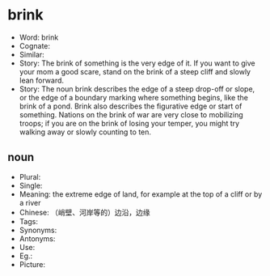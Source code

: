 # brink

- Word: brink
- Cognate: 
- Similar: 
- Story: The brink of something is the very edge of it. If you want to give your mom a good scare, stand on the brink of a steep cliff and slowly lean forward.
- Story: The noun brink describes the edge of a steep drop-off or slope, or the edge of a boundary marking where something begins, like the brink of a pond. Brink also describes the figurative edge or start of something. Nations on the brink of war are very close to mobilizing troops; if you are on the brink of losing your temper, you might try walking away or slowly counting to ten.

## noun

- Plural: 
- Single: 
- Meaning: the extreme edge of land, for example at the top of a cliff or by a river
- Chinese: （峭壁、河岸等的）边沿，边缘
- Tags: 
- Synonyms: 
- Antonyms: 
- Use: 
- Eg.: 
- Picture: 

